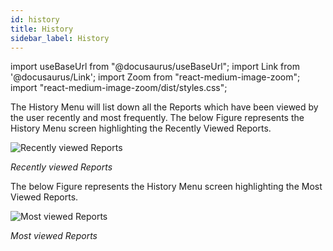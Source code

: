 ```yaml
---
id: history
title: History
sidebar_label: History
---
```

import useBaseUrl from "@docusaurus/useBaseUrl";
import Link from '@docusaurus/Link';
import Zoom from "react-medium-image-zoom";
import "react-medium-image-zoom/dist/styles.css";


The History Menu will list down all the Reports which have been viewed by the user recently and most frequently. The below Figure represents the History Menu screen highlighting the Recently Viewed Reports.
  <div class="center">
    <Zoom>
      <img alt="Recently viewed Reports" src={useBaseUrl('doc-images/user-guide/ht2.png')}/>
    </Zoom>
  </div>

*Recently viewed Reports*

The below Figure represents the History Menu screen highlighting the Most Viewed Reports.

  <div class="center">
    <Zoom>
      <img alt="Most viewed Reports" src={useBaseUrl('doc-images/user-guide/ht3.png')}/>
    </Zoom>
  </div>

*Most viewed Reports*
